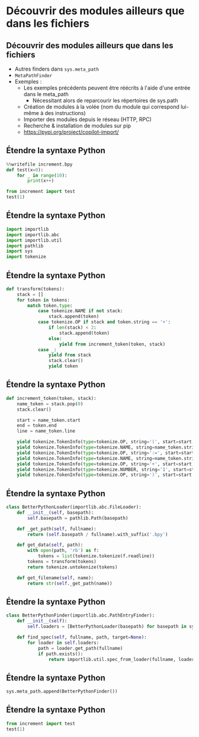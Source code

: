 # Découvrir des modules ailleurs que dans les fichiers

## Découvrir des modules ailleurs que dans les fichiers

- Autres finders dans `sys.meta_path`
- `MetaPathFinder`
- Exemples :
    - Les exemples précédents peuvent être réécrits à l'aide d'une entrée dans le meta_path
        - Nécessitant alors de reparcourir les répertoires de sys.path
    - Création de modules à la volée (nom du module qui correspond lui-même à des instructions)
    - Importer des modules depuis le réseau (HTTP, RPC)
    - Recherche & installation de modules sur pip
    - https://pypi.org/project/copilot-import/

## Étendre la syntaxe Python

```python
%%writefile increment.bpy
def test(x=0):
    for _ in range(10):
        print(x++)
```

```python
from increment import test
test(1)
```

## Étendre la syntaxe Python

```python
import importlib
import importlib.abc
import importlib.util
import pathlib
import sys
import tokenize
```

## Étendre la syntaxe Python

```python
def transform(tokens):
    stack = []
    for token in tokens:
        match token.type:
            case tokenize.NAME if not stack:
                stack.append(token)
            case tokenize.OP if stack and token.string == '+':
                if len(stack) < 2:
                    stack.append(token)
                else:
                    yield from increment_token(token, stack)
            case _:
                yield from stack
                stack.clear()
                yield token
```

## Étendre la syntaxe Python

```python
def increment_token(token, stack):
    name_token = stack.pop(0)
    stack.clear()

    start = name_token.start
    end = token.end
    line = name_token.line

    yield tokenize.TokenInfo(type=tokenize.OP, string='(', start=start, end=start, line=line)
    yield tokenize.TokenInfo(type=tokenize.NAME, string=name_token.string, start=start, end=start, line=line)
    yield tokenize.TokenInfo(type=tokenize.OP, string=':=', start=start, end=start, line=line)
    yield tokenize.TokenInfo(type=tokenize.NAME, string=name_token.string, start=start, end=start, line=line)
    yield tokenize.TokenInfo(type=tokenize.OP, string='+', start=start, end=start, line=line)
    yield tokenize.TokenInfo(type=tokenize.NUMBER, string='1', start=start, end=start, line=line)
    yield tokenize.TokenInfo(type=tokenize.OP, string=')', start=start, end=end, line=line)
```

## Étendre la syntaxe Python

```python
class BetterPythonLoader(importlib.abc.FileLoader):
    def __init__(self, basepath):
        self.basepath = pathlib.Path(basepath)

    def _get_path(self, fullname):
        return (self.basepath / fullname).with_suffix('.bpy')

    def get_data(self, path):
        with open(path, 'rb') as f:
            tokens = list(tokenize.tokenize(f.readline))
        tokens = transform(tokens)
        return tokenize.untokenize(tokens)

    def get_filename(self, name):
        return str(self._get_path(name))
```

## Étendre la syntaxe Python

```python
class BetterPythonFinder(importlib.abc.PathEntryFinder):
    def __init__(self):
        self.loaders = [BetterPythonLoader(basepath) for basepath in sys.path]

    def find_spec(self, fullname, path, target=None):
        for loader in self.loaders:
            path = loader.get_path(fullname)
            if path.exists():
                return importlib.util.spec_from_loader(fullname, loader)
```

## Étendre la syntaxe Python

```python
sys.meta_path.append(BetterPythonFinder())
```

## Étendre la syntaxe Python

```python
from increment import test
test(1)
```
